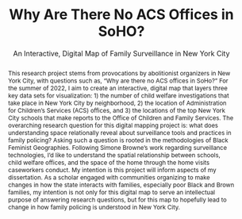 ---
pid: g2022hatanaka
done: true
title: Why Are There No ACS Offices in SoHO?
subtitle: An Interactive, Digital Map of Family Surveillance in New York City
category: Grad Fellowship Project
tags:
- spatial-humanities
cohort_year: '2022'
abstract: 'This research project stems from provocations by abolitionist organizers
  in New York City, with questions such as, “Why are there no ACS offices in SoHo?”
  For the summer of 2022, I aim to create an interactive, digital map that layers
  three key data sets for visualization: 1) the number of child welfare investigations
  that take place in New York City by neighborhood, 2) the location of Administration
  for Children’s Services (ACS) offices, and 3) the locations of the top New York
  City schools that make reports to the Office of Children and Family Services. The
  overarching research question for this digital mapping project is: what does understanding
  space relationally reveal about surveillance tools and practices in family policing?
  Asking such a question is rooted in the methodologies of Black Feminist Geographies.
  Following Simone Browne’s work regarding surveillance technologies, I’d like to
  understand the spatial relationship between schools, child welfare offices, and
  the space of the home through the home visits caseworkers conduct. My intention
  is this project will inform aspects of my dissertation. As a scholar engaged with
  communities organizing to make changes in how the state interacts with families,
  especially poor Black and Brown families, my intention is not only for this digital
  map to serve an intellectual purpose of answering research questions, but for this
  map to hopefully lead to change in how family policing is understood in New York
  City.'
pis:
- hatanaka
image: g2022hatanaka.jpg
hero_image: "/media/projects/g2022hatanaka.jpg"
order: '040'
layout: project
---